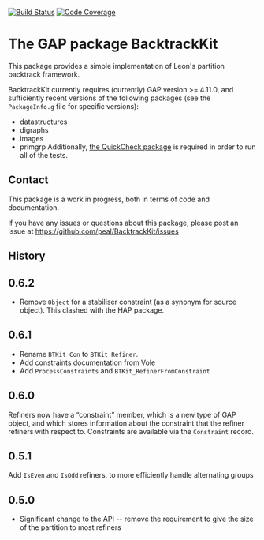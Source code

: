[![Build Status](https://github.com/peal/BacktrackKit/workflows/CI/badge.svg?branch=master)](https://github.com/peal/BacktrackKit/actions?query=workflow%3ACI+branch%3Amaster)
[![Code Coverage](https://codecov.io/github/peal/BacktrackKit/coverage.svg?branch=master&token=)](https://codecov.io/gh/peal/BacktrackKit)

# The GAP package BacktrackKit

This package provides a simple implementation of Leon's partition backtrack
framework.

BacktrackKit currently requires (currently) GAP version >= 4.11.0, and
sufficiently recent versions of the following packages (see the `PackageInfo.g`
file for specific versions):
* datastructures
* digraphs
* images
* primgrp
Additionally, [the QuickCheck
package](https://github.com/ChrisJefferson/QuickCheck) is required in order to
run all of the tests.

## Contact

This package is a work in progress, both in terms of code and documentation.

If you have any issues or questions about this package, please post an issue
at https://github.com/peal/BacktrackKit/issues


## History

0.6.2
-----

* Remove `Object` for a stabiliser constraint (as a synonym for source object).
  This clashed with the HAP package.

0.6.1
-----

* Rename `BTKit_Con` to `BTKit_Refiner`.
* Add constraints documentation from Vole
* Add `ProcessConstraints` and `BTKit_RefinerFromConstraint`

0.6.0
-----

Refiners now have a “constraint” member, which is a new type of GAP object, and
which stores information about the constraint that the refiner refiners with
respect to.  Constraints are available via the `Constraint` record.

0.5.1
-----

Add `IsEven` and `IsOdd` refiners, to more efficiently handle alternating groups

0.5.0
-----

* Significant change to the API -- remove the requirement to give the size of the partition to most refiners
